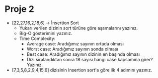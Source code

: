# Proje 2

- [22,27,16,2,18,6] -> İnsertion Sort
    - Yukarı verilen dizinin sort türüne göre aşamalarını yazınız.
    - Big-O gösterimini yazınız.
    - Time Complexity:
        - Average case: Aradığımız sayının ortada olması
        - Worst case: Aradığımız sayının sonda olması
        - Best case: Aradığımız sayının dizinin en başında olması
        - Dizi sıralandıktan sonra 18 sayısı hangi case kapsamına girer? Yazınız.
- [7,3,5,8,2,9,4,15,6] dizisinin Insertion sort'a göre ilk 4 adımını yazınız.
